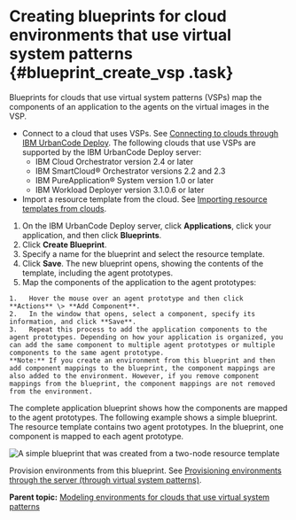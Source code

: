 # Creating blueprints for cloud environments that use virtual system patterns {#blueprint_create_vsp .task}

Blueprints for clouds that use virtual system patterns \(VSPs\) map the components of an application to the agents on the virtual images in the VSP.

-   Connect to a cloud that uses VSPs. See [Connecting to clouds through IBM UrbanCode Deploy](../../com.ibm.edt.doc/topics/../../com.ibm.udeploy.doc/topics/cloud_integrate_vsp_ov.md). The following clouds that use VSPs are supported by the IBM UrbanCode Deploy server:
    -   IBM Cloud Orchestrator version 2.4 or later
    -   IBM SmartCloud® Orchestrator versions 2.2 and 2.3
    -   IBM PureApplication® System version 1.0 or later
    -   IBM Workload Deployer version 3.1.0.6 or later
-   Import a resource template from the cloud. See [Importing resource templates from clouds](resources_template_import_cloud.md).

1.   On the IBM UrbanCode Deploy server, click **Applications**, click your application, and then click **Blueprints**. 
2.   Click **Create Blueprint**. 
3.   Specify a name for the blueprint and select the resource template. 
4.   Click **Save**. The new blueprint opens, showing the contents of the template, including the agent prototypes.
5.   Map the components of the application to the agent prototypes: 

    1.   Hover the mouse over an agent prototype and then click **Actions** \> **Add Component**. 
    2.   In the window that opens, select a component, specify its information, and click **Save**. 
    3.   Repeat this process to add the application components to the agent prototypes. Depending on how your application is organized, you can add the same component to multiple agent prototypes or multiple components to the same agent prototype.
    **Note:** If you create an environment from this blueprint and then add component mappings to the blueprint, the component mappings are also added to the environment. However, if you remove component mappings from the blueprint, the component mappings are not removed from the environment.


The complete application blueprint shows how the components are mapped to the agent prototypes. The following example shows a simple blueprint. The resource template contains two agent prototypes. In the blueprint, one component is mapped to each agent prototype.

![A simple blueprint that was created from a two-node resource template](../images/app_blueprint_create_a.gif)

Provision environments from this blueprint. See [Provisioning environments through the server \(through virtual system patterns\)](env_provision_vsp.md).

**Parent topic:** [Modeling environments for clouds that use virtual system patterns](../../com.ibm.edt.doc/topics/blueprint_edit_clouds_vsp.md)

